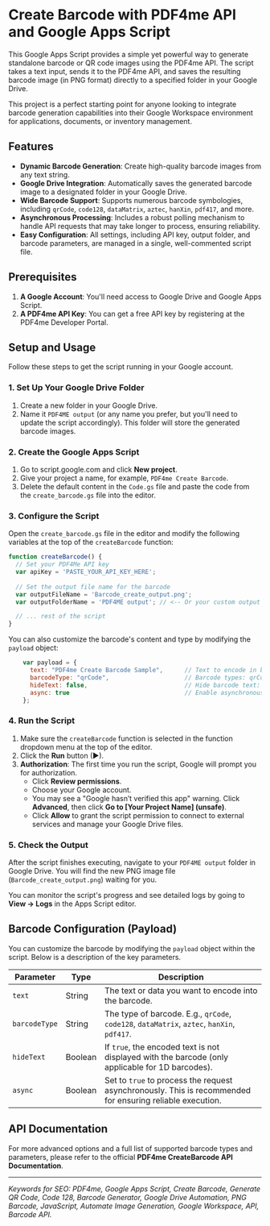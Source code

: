 # Create Barcode with PDF4me API and Google Apps Script

This Google Apps Script provides a simple yet powerful way to generate standalone barcode or QR code images using the PDF4me API. The script takes a text input, sends it to the PDF4me API, and saves the resulting barcode image (in PNG format) directly to a specified folder in your Google Drive.

This project is a perfect starting point for anyone looking to integrate barcode generation capabilities into their Google Workspace environment for applications, documents, or inventory management.

## Features

- **Dynamic Barcode Generation**: Create high-quality barcode images from any text string.
- **Google Drive Integration**: Automatically saves the generated barcode image to a designated folder in your Google Drive.
- **Wide Barcode Support**: Supports numerous barcode symbologies, including `qrCode`, `code128`, `dataMatrix`, `aztec`, `hanXin`, `pdf417`, and more.
- **Asynchronous Processing**: Includes a robust polling mechanism to handle API requests that may take longer to process, ensuring reliability.
- **Easy Configuration**: All settings, including API key, output folder, and barcode parameters, are managed in a single, well-commented script file.

## Prerequisites

1.  **A Google Account**: You'll need access to Google Drive and Google Apps Script.
2.  **A PDF4me API Key**: You can get a free API key by registering at the PDF4me Developer Portal.

## Setup and Usage

Follow these steps to get the script running in your Google account.

### 1. Set Up Your Google Drive Folder

1.  Create a new folder in your Google Drive.
2.  Name it `PDF4ME output` (or any name you prefer, but you'll need to update the script accordingly). This folder will store the generated barcode images.

### 2. Create the Google Apps Script

1.  Go to script.google.com and click **New project**.
2.  Give your project a name, for example, `PDF4me Create Barcode`.
3.  Delete the default content in the `Code.gs` file and paste the code from the `create_barcode.gs` file into the editor.

### 3. Configure the Script

Open the `create_barcode.gs` file in the editor and modify the following variables at the top of the `createBarcode` function:

```javascript
function createBarcode() {
  // Set your PDF4Me API key
  var apiKey = 'PASTE_YOUR_API_KEY_HERE'; 
  
  // Set the output file name for the barcode
  var outputFileName = 'Barcode_create_output.png';
  var outputFolderName = 'PDF4ME output'; // <-- Or your custom output folder name

  // ... rest of the script
}
```

You can also customize the barcode's content and type by modifying the `payload` object:

```javascript
    var payload = {
      text: "PDF4me Create Barcode Sample",      // Text to encode in barcode
      barcodeType: "qrCode",                     // Barcode types: qrCode, code128, etc.
      hideText: false,                           // Hide barcode text: true=hide, false=show
      async: true                                // Enable asynchronous processing
    };
```

### 4. Run the Script

1.  Make sure the `createBarcode` function is selected in the function dropdown menu at the top of the editor.
2.  Click the **Run** button (▶).
3.  **Authorization**: The first time you run the script, Google will prompt you for authorization.
    - Click **Review permissions**.
    - Choose your Google account.
    - You may see a "Google hasn’t verified this app" warning. Click **Advanced**, then click **Go to [Your Project Name] (unsafe)**.
    - Click **Allow** to grant the script permission to connect to external services and manage your Google Drive files.

### 5. Check the Output

After the script finishes executing, navigate to your `PDF4ME output` folder in Google Drive. You will find the new PNG image file (`Barcode_create_output.png`) waiting for you.

You can monitor the script's progress and see detailed logs by going to **View -> Logs** in the Apps Script editor.

## Barcode Configuration (Payload)

You can customize the barcode by modifying the `payload` object within the script. Below is a description of the key parameters.

| Parameter     | Type    | Description                                                                                             |
|---------------|---------|---------------------------------------------------------------------------------------------------------|
| `text`        | String  | The text or data you want to encode into the barcode.                                                   |
| `barcodeType` | String  | The type of barcode. E.g., `qrCode`, `code128`, `dataMatrix`, `aztec`, `hanXin`, `pdf417`.                 |
| `hideText`    | Boolean | If `true`, the encoded text is not displayed with the barcode (only applicable for 1D barcodes).        |
| `async`       | Boolean | Set to `true` to process the request asynchronously. This is recommended for ensuring reliable execution. |

## API Documentation

For more advanced options and a full list of supported barcode types and parameters, please refer to the official **PDF4me CreateBarcode API Documentation**.

---

*Keywords for SEO: PDF4me, Google Apps Script, Create Barcode, Generate QR Code, Code 128, Barcode Generator, Google Drive Automation, PNG Barcode, JavaScript, Automate Image Generation, Google Workspace, API, Barcode API.*